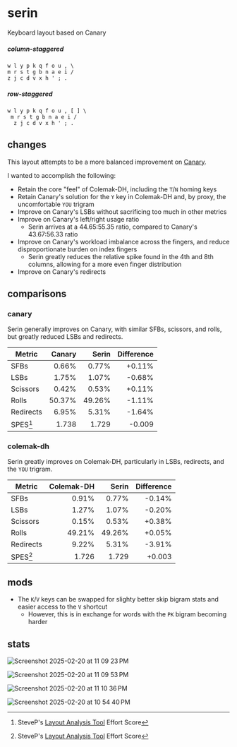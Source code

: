 # serin
Keyboard layout based on Canary

##### column-staggered
```
w l y p k q f o u , \
m r s t g b n a e i /
z j c d v x h ' ; .
```
##### row-staggered
```
w l y p k q f o u , [ ] \
 m r s t g b n a e i /
  z j c d v x h ' ; .
```
## changes
This layout attempts to be a more balanced improvement on [Canary](https://github.com/Apsu/Canary).

I wanted to accomplish the following:
- Retain the core "feel" of Colemak-DH, including the `T`/`N` homing keys
- Retain Canary's solution for the `Y` key in Colemak-DH and, by proxy, the uncomfortable `YOU` trigram
- Improve on Canary's LSBs without sacrificing too much in other metrics
- Improve on Canary's left/right usage ratio
  - Serin arrives at a 44.65:55.35 ratio, compared to Canary's 43.67:56.33 ratio
- Improve on Canary's workload imbalance across the fingers, and reduce disproportionate burden on index fingers
  - Serin greatly reduces the relative spike found in the 4th and 8th columns, allowing for a more even finger distribution
- Improve on Canary's redirects

## comparisons
### canary
Serin generally improves on Canary, with similar SFBs, scissors, and rolls, but greatly reduced LSBs and redirects.

|Metric | Canary | Serin | Difference |
| ----- | ---------: | ----: | ---------: |
| SFBs | 0.66% | 0.77% | +0.11% |
| LSBs | 1.75% | 1.07% | -0.68% |
| Scissors | 0.42% | 0.53% | +0.11% |
| Rolls | 50.37% | 49.26% | -1.11% |
| Redirects | 6.95% | 5.31% | -1.64%|
| SPES[^1] | 1.738 | 1.729 | -0.009 |

### colemak-dh
Serin greatly improves on Colemak-DH, particularly in LSBs, redirects, and the `YOU` trigram.

|Metric | Colemak-DH | Serin | Difference |
| ----- | ---------: | ----: | ---------: |
| SFBs | 0.91% | 0.77% | -0.14% |
| LSBs | 1.27% | 1.07% | -0.20% |
| Scissors | 0.15% | 0.53% | +0.38% |
| Rolls | 49.21% | 49.26% | +0.05% |
| Redirects | 9.22% | 5.31% | -3.91%|
| SPES[^1] | 1.726 | 1.729 | +0.003 |

## mods
- The `K`/`V` keys can be swapped for slighty better skip bigram stats and easier access to the `V` shortcut
  - However, this is in exchange for words with the `PK` bigram becoming harder

## stats
![Screenshot 2025-02-20 at 11 09 23 PM](https://github.com/user-attachments/assets/8aa8fc1e-de0f-448a-b792-85b087b06210)

![Screenshot 2025-02-20 at 11 09 53 PM](https://github.com/user-attachments/assets/87c3af71-2432-4fd1-afa1-6a42adfd88b0)

![Screenshot 2025-02-20 at 11 10 36 PM](https://github.com/user-attachments/assets/f2a2d4c6-bcaa-4256-90cf-b3d57987dcb6)

![Screenshot 2025-02-20 at 10 54 40 PM](https://github.com/user-attachments/assets/94675965-a2ba-4001-a240-876e59099271)


[^1]: SteveP's [Layout Analysis Tool](https://colemakmods.github.io/mod-dh/analyze.html) Effort Score
